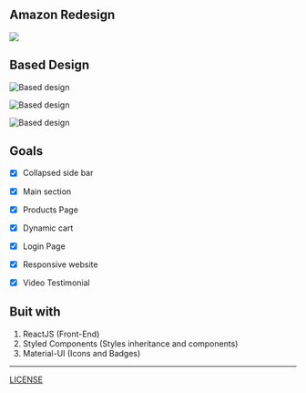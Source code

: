 ## Amazon Redesign

![](https://cdn0.tnwcdn.com/wp-content/blogs.dir/1/files/2016/02/AMAZON-1200x537.png)

## Based Design

![Based design](./public/readme/AmazonRedesign.png)

![Based design](./public/readme/AmazonRedesign1.jpg)

![Based design](./public/readme/AmazonRedesign2.jpg)

## Goals

- [X] Collapsed side bar
- [X] Main section
- [X] Products Page
- [X] Dynamic cart
- [X] Login Page
- [X] Responsive website
- [X] Video Testimonial


## Buit with


1. ReactJS (Front-End)
2. Styled Components (Styles inheritance and components)
3. Material-UI (Icons and Badges)

-----

[LICENSE](./LICENSE)
